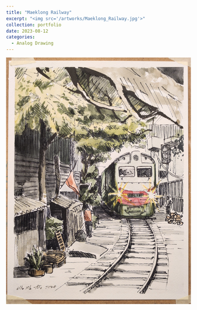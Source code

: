 ```yaml
---
title: "Maeklong Railway"
excerpt: "<img src='/artworks/Maeklong_Railway.jpg'>"
collection: portfolio
date: 2023-08-12
categories: 
  - Analog Drawing
---
```


![Maeklong_Railway](/artworks/Maeklong_Railway.jpg)
